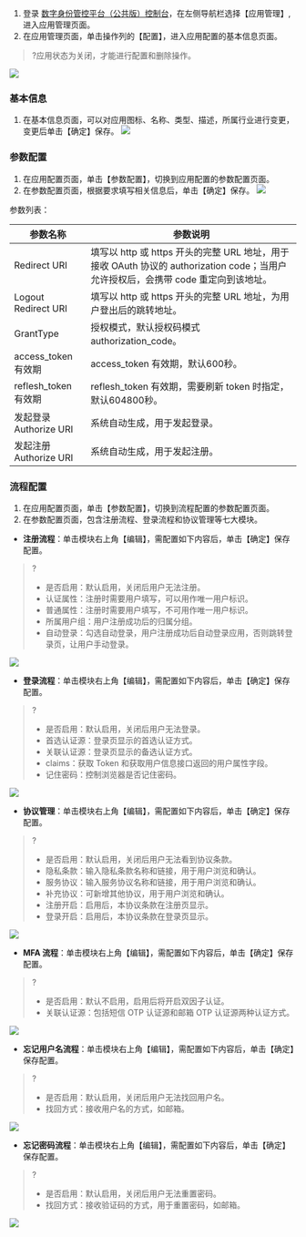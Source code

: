 1. 登录 [数字身份管控平台（公共版）控制台](https://console.cloud.tencent.com/ciam)，在左侧导航栏选择【应用管理】,进入应用管理页面。
2. 在应用管理页面，单击操作列的【配置】，进入应用配置的基本信息页面。
>?应用状态为关闭，才能进行配置和删除操作。
>
![](https://main.qcloudimg.com/raw/c7b94b7e6b1eb310dca889e66de0c917.png)

### 基本信息
1. 在基本信息页面，可以对应用图标、名称、类型、描述，所属行业进行变更，变更后单击【确定】保存。
![](https://main.qcloudimg.com/raw/1331f93795f3a5c237aec845ab6a1265.png)

### 参数配置
1. 在应用配置页面，单击【参数配置】，切换到应用配置的参数配置页面。
2. 在参数配置页面，根据要求填写相关信息后，单击【确定】保存。
![](https://main.qcloudimg.com/raw/4fc8e5b365c49c4582f1c5818c2ac04e.png)

参数列表：

| **参数名称**           | **参数说明**                                                 |
| ---------------------- | ------------------------------------------------------------ |
| Redirect URI           | 填写以 http 或 https 开头的完整 URL 地址，用于接收 OAuth 协议的 authorization code；当用户允许授权后，会携带 code 重定向到该地址。 |
| Logout Redirect URI    | 填写以 http 或 https 开头的完整 URL 地址，为用户登出后的跳转地址。 |
| GrantType              | 授权模式，默认授权码模式 authorization_code。                |
| access_token 有效期     | access_token 有效期，默认600秒。                             |
| reflesh_token 有效期   | reflesh_token 有效期，需要刷新 token 时指定，默认604800秒。  |
| 发起登录 Authorize URI | 系统自动生成，用于发起登录。                                 |
| 发起注册 Authorize URI | 系统自动生成，用于发起注册。                                 |

### 流程配置
1. 在应用配置页面，单击【参数配置】，切换到流程配置的参数配置页面。
2. 在参数配置页面，包含注册流程、登录流程和协议管理等七大模块。
 - **注册流程**：单击模块右上角【编辑】，需配置如下内容后，单击【确定】保存配置。
>?
>- 是否启用：默认启用，关闭后用户无法注册。
>- 认证属性：注册时需要用户填写，可以用作唯一用户标识。
>- 普通属性：注册时需要用户填写，不可用作唯一用户标识。
>- 所属用户组：用户注册成功后的归属分组。
>- 自动登录：勾选自动登录，用户注册成功后自动登录应用，否则跳转登录页，让用户手动登录。
>
 ![](https://main.qcloudimg.com/raw/5dfa1428a517f0dcf495ed7578ee96b1.png)
 - **登录流程**：单击模块右上角【编辑】，需配置如下内容后，单击【确定】保存配置。
>?
>- 是否启用：默认启用，关闭后用户无法登录。
>- 首选认证源：登录页显示的首选认证方式。
>- 关联认证源：登录页显示的备选认证方式。
>- claims：获取 Token 和获取用户信息接口返回的用户属性字段。
>- 记住密码：控制浏览器是否记住密码。
>
![](https://main.qcloudimg.com/raw/8b9e32ce93c8b67eb6062588412baecd.png)
 - **协议管理**：单击模块右上角【编辑】，需配置如下内容后，单击【确定】保存配置。
>?
>- 是否启用：默认启用，关闭后用户无法看到协议条款。
>- 隐私条款：输入隐私条款名称和链接，用于用户浏览和确认。
>- 服务协议：输入服务协议名称和链接，用于用户浏览和确认。
>- 补充协议：可新增其他协议，用于用户浏览和确认。
>- 注册开启：启用后，本协议条款在注册页显示。
>- 登录开启：启用后，本协议条款在登录页显示。
>
![](https://main.qcloudimg.com/raw/0d7946f559d8c84007c6fc54e7b9a79b.png)
 - **MFA 流程**：单击模块右上角【编辑】，需配置如下内容后，单击【确定】保存配置。
>?
>- 是否启用：默认不启用，启用后将开启双因子认证。
>- 关联认证源：包括短信 OTP 认证源和邮箱 OTP 认证源两种认证方式。
>
![](https://main.qcloudimg.com/raw/8132c909ec29bf2b035d3fac75b2aae5.png)
 - **忘记用户名流程**：单击模块右上角【编辑】，需配置如下内容后，单击【确定】保存配置。
>?
>- 是否启用：默认启用，关闭后用户无法找回用户名。
>- 找回方式：接收用户名的方式，如邮箱。
>
![](https://main.qcloudimg.com/raw/c7687b2656bf59bf2a986d5b498091bf.png)
 - **忘记密码流程**：单击模块右上角【编辑】，需配置如下内容后，单击【确定】保存配置。
>?
>- 是否启用：默认启用，关闭后用户无法重置密码。
>- 找回方式：接收验证码的方式，用于重置密码，如邮箱。
>
![](https://main.qcloudimg.com/raw/6a45e8db8810e65520ca21f20d722ec9.png)

 
 
 
 


